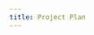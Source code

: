 ```yaml
---
title: Project Plan
---
```


```{include} overview.md
```

```{include} context.md
```

```{include} planning.md
```

```{include} change_control.md
```
